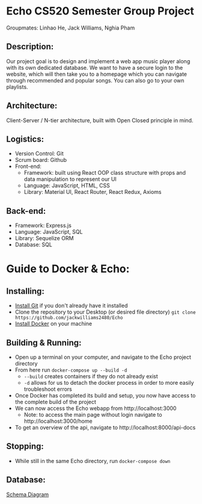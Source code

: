 # Echo CS520 Semester Group Project
Groupmates: Linhao He, Jack Williams, Nghia Pham

## Description:
Our project goal is to design and implement a web app music player along with its own dedicated database. We want to have a secure login to the website, which will then take you to a homepage which you can navigate through recommended and popular songs. You can also go to your own playlists.

## Architecture:
Client-Server / N-tier architecture, built with Open Closed principle in mind.

## Logistics:
- Version Control: Git
- Scrum board: Github
- Front-end: 
  - Framework: built using React OOP class structure with props and data manipulation to represent our UI
  - Language: JavaScript, HTML, CSS
  - Library: Material UI, React Router, React Redux, Axioms

## Back-end:
- Framework: Express.js
- Language: JavaScript, SQL
- Library: Sequelize ORM
- Database: SQL

# Guide to Docker & Echo:

## Installing:
* [Install Git](https://git-scm.com/book/en/v2/Getting-Started-Installing-Git) if you don't already have it installed
* Clone the repository to your Desktop (or desired file directory)
``git clone https://github.com/jackwilliams2480/Echo``
* [Install Docker](https://docs.docker.com/get-docker/) on your machine

## Building & Running:
* Open up a terminal on your computer, and navigate to the Echo project directory 
* From here run ``docker-compose up --build -d``
	* ``--build`` creates containers if they do not already exist
	* ``-d`` allows for us to detach the docker process in order to more easily troubleshoot errors
* Once Docker has completed its build and setup, you now have access to the complete build of the project
* We can now access the Echo webapp from http://localhost:3000
	* Note: to access the main page without login navigate to http://localhost:3000/home
* To get an overview of the api, navigate to http://localhost:8000/api-docs

## Stopping:
* While still in the same Echo directory, run ``docker-compose down``

## Database:
[Schema Diagram](https://dbdiagram.io/d/6267735095e7f23c617118c4)
